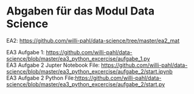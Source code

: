 # Abgaben für das Modul Data Science

EA2: https://github.com/willi-pahl/data-science/tree/master/ea2_mat

EA3 Aufgabe 1: https://github.com/willi-pahl/data-science/blob/master/ea3_python_excercise/aufgabe_1.py <br>
EA3 Aufgabe 2 Jupter Notebook File: https://github.com/willi-pahl/data-science/blob/master/ea3_python_excercise/aufgabe_2/start.ipynb <br>
EA3 Aufgabe 2 Python File:https://github.com/willi-pahl/data-science/blob/master/ea3_python_excercise/aufgabe_2/start.py
